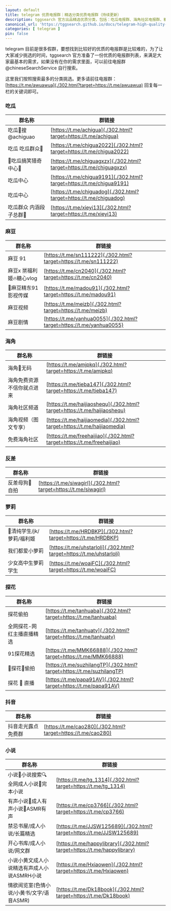 ```yaml
---
layout: default
title: telegram 优质电报群｜精选分类优质电报群（持续更新）
description: tggsearch 官方出品精选优质分类，包括：吃瓜电报群、海角社区电报群、糖心vlog telegram、麻豆、反差、萝莉、探花等，telegram 群，由机器人 @ChineseMainSearchBot 提供数据支持。
canonical_url: 'https://tggsearch.github.io/docs/telegram-high-quality-group.html'
categories: [ telegram ]
pin: false
---
```

telegram 目前是很多假群，要想找到比较好的优质的电报群是比较难的，为了让大家减少挑选的时间，tggsearch 官方准备了一份优质的电报群列表，来满足大家最基本的需求，如果没有在你的需求里面，可以前往电报群 @chineseSearchService 自行搜索。

这里我们按照搜索最多的分类挑选。更多请前往电报群：[https://t.me/awuawua](./302.html?target=https://t.me/awuawua) 回复每一栏的关键词即可。

### 吃瓜

|群名称|群链接|
|--|--|
|吃瓜🍉搜 @achiguao|[https://t.me/achigua](./302.html?target=https://t.me/achigua)|
|吃瓜 吃瓜群众🍉|[https://t.me/chigua2022](./302.html?target=https://t.me/chigua2022)|
|🍉吃瓜搞笑猎奇中心🌚|[https://t.me/chiguagxzx](./302.html?target=https://t.me/chiguagxzx)|
|吃瓜中心|[https://t.me/chigua9191](./302.html?target=https://t.me/chigua9191)|
|吃瓜中心|[https://t.me/chiguadog](./302.html?target=https://t.me/chiguadog)|
|吃瓜群众 内涵段子总群🫥|[https://t.me/xieyi13](./302.html?target=https://t.me/xieyi13)|

### 麻豆

|群名称|群链接|
|--|--|
|麻豆 91|[https://t.me/sn111222](./302.html?target=https://t.me/sn111222)|
|麻豆x 🈲福利姬🔥糖心vlog|[https://t.me/cn2040](./302.html?target=https://t.me/cn2040)|
|🔞麻豆精东91影视传媒|[https://t.me/madou91](./302.html?target=https://t.me/madou91)|
|麻豆视频|[https://t.me/meizb](./302.html?target=https://t.me/meizb)|
|麻豆剧情|[https://t.me/yanhua0055](./302.html?target=https://t.me/yanhua0055)|

### 海角

|群名称|群链接|
|--|--|
|海角🫵无码|[https://t.me/amjpkq](./302.html?target=https://t.me/amjpkq)|
|海角免费资源 不信你就点进来|[https://t.me/tieba147](./302.html?target=https://t.me/tieba147)|
|海角社区频道|[https://t.me/haijiaoshequ](./302.html?target=https://t.me/haijiaoshequ)|
|海角视频（图文专享）|[https://t.me/haijiaomedia](./302.html?target=https://t.me/haijiaomedia)|
|免费海角社区|[https://t.me/freehaijiao](./302.html?target=https://t.me/freehaijiao)|

### 反差

|群名称|群链接|
|--|--|
|反差母狗🍑自拍|[https://t.me/siwagirl](./302.html?target=https://t.me/siwagirl)|

### 萝莉

|群名称 |群链接 |
|--|--|
|🥰清纯学生/jk/萝莉/福利姬|[https://t.me/HRDBKP](./302.html?target=https://t.me/HRDBKP)|
|我们都爱小萝莉|[https://t.me/uhstarloli](./302.html?target=https://t.me/uhstarloli)|
|少女高中生萝莉学生|[https://t.me/woaiFC](./302.html?target=https://t.me/woaiFC)|

### 探花

|群名称|群链接|
|--|--|
|探花偷拍|[https://t.me/tanhuaba](./302.html?target=https://t.me/tanhuaba)|
|全网探花-网红主播直播精选|[https://t.me/tanhuatv](./302.html?target=https://t.me/tanhuatv)|
|91探花精选|[https://t.me/MMK66888](./302.html?target=https://t.me/MMK66888)|
|🌸探花🌸偷拍|[https://t.me/suzhilangTP](./302.html?target=https://t.me/suzhilangTP)|
|探花 💄 直播|[https://t.me/papa91AV](./302.html?target=https://t.me/papa91AV)|

### 抖音

|群名称|群链接|
|--|--|
|抖音走光露点免费群|[https://t.me/cao280](./302.html?target=https://t.me/cao280)|

### 小说

|群名称 |群链接 |
|--|--|
|小说🌸小说搜索🔍全网成人小说🌸完本小说 |[https://t.me/tg_1314](./302.html?target=https://t.me/tg_1314)|
|有声小说🌸成人有声小说🌸ASMR有声 |[https://t.me/cp3766](./302.html?target=https://t.me/cp3766) |
|禁忌书屋/成人小说/长篇精选 |[https://t.me/JJSW125689](./302.html?target=https://t.me/JJSW125689) |
|开心书库/成人小说/网文群 |[https://t.me/happylibrary](./302.html?target=https://t.me/happylibrary) |
|小说小黄文成人小说精选有声成人小说ASMRH小说 |[https://t.me/Hxiaowen](./302.html?target=https://t.me/Hxiaowen) |
|情欲阅览室(色情小说/小黄书/文字/语音ASMR) |[https://t.me/Dk18book](./302.html?target=https://t.me/Dk18book) |
